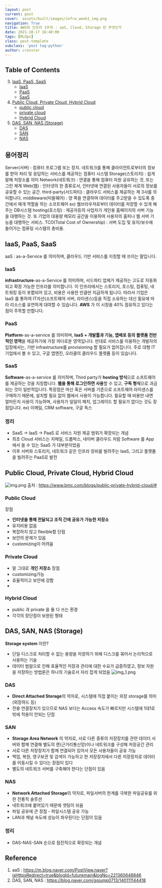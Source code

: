 ```yaml
---
layout: post
current: post
cover:  assets/built/images/infra_week1_img.png
navigation: True
title: AWS와 인프라 1주차 : aaS, Cloud, Storage 란 무엇인가
date: 2021-10-17 16:40:00
tags: [MLOps]
class: post-template
subclass: 'post tag-python'
author: crosstar
---
```


## Table of Contents
3. [IaaS, PaaS, SaaS](#iaas-paas-saas)
    - [IaaS](#iaas)
    - [PaaS](#paas)
    - [SaaS](#saas)
4. [Public Cloud, Private Cloud, Hybrid Cloud](#public-cloud-private-cloud-hybrid-cloud)
    - [public cloud](#public-cloud)
    - [private cloud](#private-cloud)
    - [Hybrid Cloud](#hybrid-cloud)
5. [DAS, SAN, NAS (Storage)](#das-san-nas-storage)
    - [DAS](#das)
    - [SAN](#san)
    - [NAS](#nas)

## 용어정리
Server(서버) : 컴퓨터 프로그램 또는 장치.  네트워크를 통해 클라이언트로부터의 정보를 받아 처리 및 응답하는 서비스를 제공하는 컴퓨터 시스템
Storage(스토리지) : 쉽게 말해 저장소를 의미
Network(네트뭐크) : 연결을 통해 컴퓨터 자원 공유하는 것, 또는 그런 체계
Web(웹) : 인터넷의 한 종류로서, 인터넷에 연결된 사용자들이 서로의 정보를 공유할 수 있는 공간.
third-party(서드파티) : 클라우드 서비스를 제공하는 제 3사를 의미합니다.
middleware(미들웨어) : 양 쪽을 연결하여 데이터를 주고받을 수 있도록 중간에서 매개 역할을 하는 소프트웨어 ex) 웹브라우저로부터 데이터를 저장할 수 있게 해주는 DB시스템
hosting(호스팅) : 제공자등의 사업자가 개인용 홈페이지의 서버 기능을 대행하는 것. 또 기업의 대용량 메모리 공간을 이용하여 사용자의 홈피나 웹 서버 기능을 대행하는 서비스.
TCO(Total Cost of Ownership) : 서버 도입 및 유지/보수에 들어가는 컴퓨팅 시스템의 총비용. 

## IaaS, PaaS, SaaS
aaS : as-a-Service 를 의미하며, 클라우드 기반 서비스를 지칭할 때 쓰이는 말입니다.

### IaaS
 **infrastructure**-as-a-Service 를 의미하며, 서드파티 업체가 제공하는 고도로 자동화되고 확장 가능한 인프라를 의미합니다.
이 인프라에서는 스토리지, 호스팅, 컴퓨팅, 네트워킹 등이 포함되어 있고, 비용은 사용한 만큼만 지급하게 됩니다.
따라서 기업은 IaaS 를 통하여 IT자산(소프트웨어 서버, 라이센스)등을 직접 소유하는 대신
필요에 따라 리소스를 유연하게 대여할 수 있습니다.
**AWS** 가 이 시장을 40% 점유하고 있다는 점이 주목할 만합니다.
### PaaS
 **Platform**-as-a-service 를 의미하며, **IaaS + 개발툴과 기능, 앱배포 등의 플랫폼 전반적인 영역**을 제공하기에 가장 까다로운 영역입니다.
반대로 서비스를 이용하는 개발자의 입장에서는, 기반 infrastructure를 provisioning 할  필요가 없어집니다.
주로 대형 IT기업에서 볼 수 있고, 구글 앱엔진, 오라클의 클라우드 플랫폼 등이 있습니다.

### SaaS
 **Software**-as-a-service 를 의미하며, Third party가 **hosting 방식**으로 소프트웨어를 제공하는 것을 지칭합니다. **웹을 통해 로그인하면 사용**할 수 있고, **구독 형식**으로 과금되는 것이 일반적입니다.
특장점은 머신 혹은 서버를 기준으로 소프트웨어 라이센스를 구매하기 때문에, 설치할 필요 없이 웹에서 사용이 가능합니다.
필요할 때 비용만 내면 얼마든지 사용이 가능하며, 사용자가 일일이 패치, 업그레이드 할 필요가 없다는 것도 장점입니다.
ex) 이메일, CRM software, 구글 독스 

### 정리
 - SaaS -> IaaS -> PaaS 로 서비스 자원 제공 범위가 확장되는 개념
 - 최초 Cloud 서비스는 지메일, 드롭박스, 네이버 클라우드 처럼 Software 를 App에서 쓸 수 있는 SaaS 가 대부분이었음 
 - 이후 서버와 스토리지, 네트워크 같은 인프라 장비를 빌려주는 IaaS, 그리고 플랫폼을 빌려주는 PaaS로 발전

## Public Cloud, Private Cloud, Hybrid Cloud
![img.png](../../assets/built/images/infra_week1_img.png)
출처 : https://www.bmc.com/blogs/public-private-hybrid-cloud/#
### Public Cloud
장점
- **인터넷을 통해 전달되고 조직 간에 공유가 가능한 저장소**
- 유지비용 없음
- 복잡하지 않고 flexible함
단점
- 보안의 문제가 있음
- customizing이 어려움
### Private Cloud
- 말 그대로 **개인 저장소**
장점
- customizing가능
- 효율적이고 보안에 강함
- 
### Hybrid Cloud
- public 과 private 을 둘 다 쓰는 환경
- 각각의 장단점이 보완된 형태

## DAS, SAN, NAS (Storage)
**Storage system** 이란?
  - 단일 디스크로 처리할 수 없는 용량을 저장하기 위해 디스크를 묶어서 논리적으로 사용하는 기슬
  - 데이터 범람으로 인해 효율적인 저장과 관리에 대한 수요가 급증하였고, 정보 자원을 저장하는 방법론은 하나의 기술로서 자리 잡게 되었음
![img_1.png](../../assets/built/images/infra_week1_img_1.png)
### DAS
 - **Direct Attached Storage**의 약자로, 시스템에 직접 붙이는 외장 storage를 의미(외장하드 등)
 - 전용 연결장치가 있으므로 NAS 보다는 Access 속도가 빠르지만 시스템에 1대1로밖에 적용이 안되는 단점
### SAN
 - **Storage Area Network** 의 약자로, 서로 다른 종류의 저장장치를 관련 데이터 서버와 함께 연결해 별도의 랜(근거리통신망)이나 네트워크를 구성해 저장공간 관리
 - 서로 다른 저장장치가 함께 연결되어 있어서 모든 사용자들이 공유 가능
 - 백업, 복원, 영구보관 및 검색이 가능하고 한 저장장치에서 다른 저장장치로 데이터를 이동시킬 수 있다는 장점이 있다
 - 별도의 네트워크 서버를 구축해야 한다는 단점이 있음
### NAS
 - **Network Attached Storage**의 약자로, 파일서버의 한계를 극복한 파일공유를 위한 전통적 솔루션
 - 네트워크에 붙어있기 때문에 셋팅이 쉬움
 - 파일 공유에 큰 장점 - 파일시스템 공유 가능
 - LAN과 채널 속도에 성능이 좌우된다는 단점이 있음

### 정리
- DAS-NAS-SAN 순으로 점진적으로 확장되는 개념


## Reference
1) aaS : https://m.blog.naver.com/PostView.naver?isHttpsRedirect=true&blogId=futuremain&logNo=221360648846
2) DAS, SAN, NAS : https://blog.naver.com/gojump0713/140111144418


